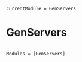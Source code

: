 ```@meta
CurrentModule = GenServers
```

# GenServers

```@index
```

```@autodocs
Modules = [GenServers]
```

